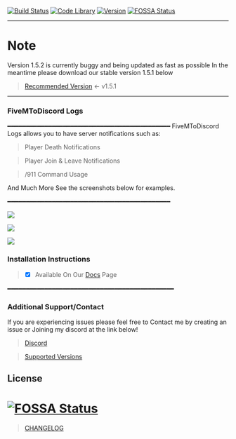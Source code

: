 [![Build Status](https://img.shields.io/badge/Build-Passing%20-brightgreen.svg?style=flat)](https://github.com/TheRealToxicDev/FiveMToDiscord-Logs) [![Code Library](https://img.shields.io/badge/Library-LUA-orange.svg)](https://www.lua.org/) [![Version](https://img.shields.io/badge/Version-1.5.2-blue.svg)](https://github.com/TheRealToxicDev/FiveMToDiscord-Logs) [![FOSSA Status](https://app.fossa.io/api/projects/git%2Bgithub.com%2FTheRealToxicDev%2FFiveMToDiscord-Logs.svg?type=shield)](https://app.fossa.io/projects/git%2Bgithub.com%2FTheRealToxicDev%2FFiveMToDiscord-Logs?ref=badge_shield)

---

# Note
Version 1.5.2 is currently buggy and being updated as fast as possible
In the meantime please download our stable version 1.5.1 below

> [Recommended Version](https://github.com/toxic-developer/FiveM-Discord-Bot/releases/tag/v1.5.1) <- v1.5.1

---

### FiveMToDiscord Logs
━━━━━━━━━━━━━━━━━━━━━━━━━━━━━━━━━━━━━━━━━━━━
FiveMToDiscord Logs allows you to have server notifications such as:

> Player Death Notifications

> Player Join & Leave Notifications

> /911 Command Usage

And Much More See the screenshots below for examples.

━━━━━━━━━━━━━━━━━━━━━━━━━━━━━━━━━━━━━━━━━━━━

![](https://i.imgur.com/e0LFjH4.png)

![](https://i.imgur.com/xZDEWLw.png)

![](https://i.imgur.com/eckem5w.png)

### Installation Instructions
> - [x] Available On Our [Docs](https://help.toxicdev.me/internal/fivem2discord/install/) Page


━━━━━━━━━━━━━━━━━━━━━━━━━━━━━━━━━━━━━━━━━━━━━
### Additional Support/Contact
If you are experiencing issues please feel free to Contact me by creating an issue or Joining my discord at the link below!

> [Discord](https://redirect.toxicdev.me/discord)

> [Supported Versions](https://help.toxicdev.me/faqs/versions/#fivem2discord-logs)

## License
[![FOSSA Status](https://app.fossa.io/api/projects/git%2Bgithub.com%2FTheRealToxicDev%2FFiveMToDiscord-Logs.svg?type=large)](https://app.fossa.io/projects/git%2Bgithub.com%2FTheRealToxicDev%2FFiveMToDiscord-Logs?ref=badge_large)
=======
> [CHANGELOG](https://help.toxicdev.me/changelog/fivem2discord/)
